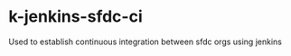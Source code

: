 k-jenkins-sfdc-ci
=================

Used to establish continuous integration between sfdc orgs using jenkins
